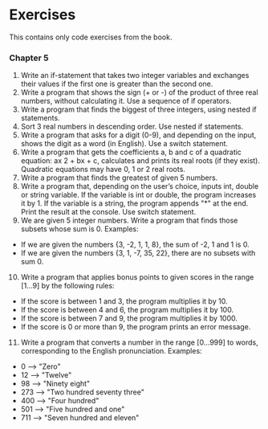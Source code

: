 # Exercises #
This contains only code exercises from the book.  
  
  
### Chapter 5 ###
1. Write an if-statement that takes two integer variables and exchanges
their values if the first one is greater than the second one.
2. Write a program that shows the sign (+ or -) of the product of three real 
numbers, without calculating it. Use a sequence of if operators.
3. Write a program that finds the biggest of three integers, using nested 
if statements.
4. Sort 3 real numbers in descending order. Use nested if statements.
5. Write a program that asks for a digit (0-9), and depending on the input, 
shows the digit as a word (in English). Use a switch statement.
6. Write a program that gets the coefficients a, b and c of a quadratic 
equation: ax
2 + bx + c, calculates and prints its real roots (if they exist). 
Quadratic equations may have 0, 1 or 2 real roots.
7. Write a program that finds the greatest of given 5 numbers.
8. Write a program that, depending on the user’s choice, inputs int, double
or string variable. If the variable is int or double, the program 
increases it by 1. If the variable is a string, the program appends "*" at 
the end. Print the result at the console. Use switch statement.
9. We are given 5 integer numbers. Write a program that finds those 
subsets whose sum is 0. Examples:
- If we are given the numbers {3, -2, 1, 1, 8}, the sum of -2, 1 and 1 
is 0.
- If we are given the numbers {3, 1, -7, 35, 22}, there are no subsets 
with sum 0.
10. Write a program that applies bonus points to given scores in the range 
[1…9] by the following rules:  
- If the score is between 1 and 3, the program multiplies it by 10.
- If the score is between 4 and 6, the program multiplies it by 100.
- If the score is between 7 and 9, the program multiplies it by 1000.
- If the score is 0 or more than 9, the program prints an error 
message.
11. Write a program that converts a number in the range [0…999] to 
words, corresponding to the English pronunciation. Examples:  
- 0 --> "Zero"
- 12 --> "Twelve"
- 98 --> "Ninety eight"
- 273 --> "Two hundred seventy three"
- 400 --> "Four hundred"
- 501 --> "Five hundred and one"
- 711 --> "Seven hundred and eleven"

